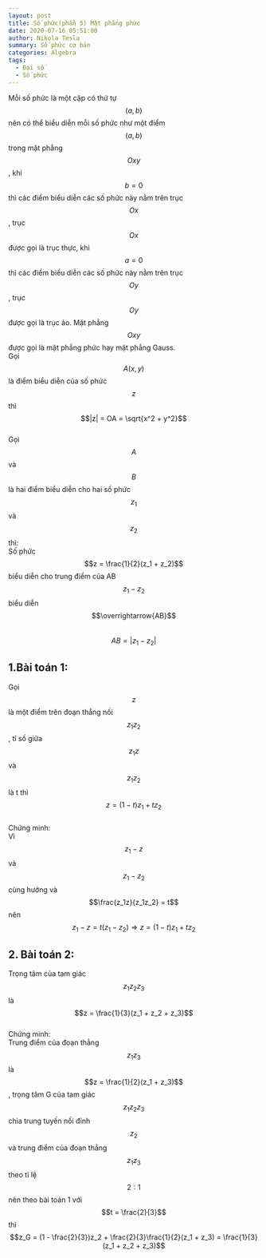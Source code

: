 ```yaml
---
layout: post
title: Số phức(phần 5) Mặt phẳng phức
date: 2020-07-16 05:51:00
author: Nikola Tesla
summary: Số phức cơ bản
categories: Algebra
tags: 
  - Đại số
  - Số phức
---
```


Mỗi số phức là một cặp có thứ tự $$(a, b)$$ nên có thể biểu diễn mỗi số phức như một điểm $$(a, b)$$ trong mặt phẳng $$Oxy$$, khi $$b = 0$$ thì các điểm biểu diễn các số phức này
nằm trên trục $$Ox$$, trục $$Ox$$ được gọi là trục thực, khi $$a = 0$$ thì các điểm biểu diễn các số phức này nằm trên trục $$Oy$$, trục $$Oy$$ được gọi là trục ảo. Mặt phẳng
$$Oxy$$ được gọi là mặt phẳng phức hay mặt phẳng Gauss.    
Gọi $$A(x, y)$$ là điểm biểu diễn của số phức $$z$$ thì $$|z| = OA = \sqrt{x^2 + y^2}$$  
Gọi $$A$$ và $$B$$ là hai điểm biểu diễn cho hai số phức $$z_1$$ và $$z_2$$ thì:  
Số phức $$z = \frac{1}{2}(z_1 + z_2)$$ biểu diễn cho trung điểm của AB  
$$z_1 - z_2$$ biểu diễn $$\overrightarrow{AB}$$  
$$AB = |z_1 - z_2|$$  
## 1.Bài toán 1:  
Gọi $$z$$ là một điểm trên đoạn thẳng nối $$z_1z_2$$, tỉ số giữa $$z_1z$$ và $$z_1z_2$$ là t thì $$z = (1 - t)z_1 + tz_2$$  
Chứng minh:  
Vì $$z_1  - z$$ và $$z_1 - z_2$$ cùng hướng và $$\frac{z_1z}{z_1z_2} = t$$ nên $$z_1  - z = t(z_1 - z_2) \Rightarrow z = (1 - t)z_1 + tz_2$$  
## 2. Bài toán 2:
Trọng tâm của tam giác $$z_1z_2z_3$$ là $$z = \frac{1}{3}(z_1 + z_2 + z_3)$$  
Chứng minh:  
Trung điểm của đoạn thẳng $$z_1z_3$$ là $$z = \frac{1}{2}(z_1 + z_3)$$, trọng tâm G của tam giác $$z_1z_2z_3$$ chia trung tuyến nối đỉnh
$$z_2$$ và trung điểm của đoạn thẳng $$z_1z_3$$ theo tỉ lệ $$2:1$$ nên theo bài toán 1 với $$t = \frac{2}{3}$$ thì
$$z_G = (1 - \frac{2}{3})z_2 + \frac{2}{3}\frac{1}{2}(z_1 + z_3) = \frac{1}{3}(z_1 + z_2 + z_3)$$  
